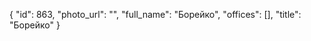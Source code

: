 {
    "id": 863,
    "photo_url": "",
    "full_name": "Борейко",
    "offices": [],
    "title": "Борейко"
}